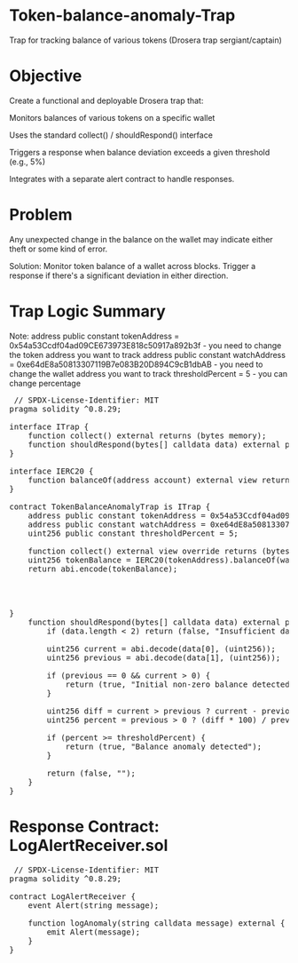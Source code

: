 # Token-balance-anomaly-Trap
Trap for tracking balance of various tokens (Drosera trap sergiant/captain)

# Objective

Create a functional and deployable Drosera trap that:

Monitors balances of various tokens on a specific wallet

Uses the standard collect() / shouldRespond() interface

Triggers a response when balance deviation exceeds a given threshold (e.g., 5%)

Integrates with a separate alert contract to handle responses.

# Problem

Any unexpected change in the balance on the wallet may indicate either theft or some kind of error.

Solution: Monitor token balance of a wallet across blocks. Trigger a response if there's a significant deviation in either direction.

# Trap Logic Summary

Note: address public constant tokenAddress = 0x54a53Ccdf04ad09CE673973E818c50917a892b3f - you need to change the token address you want to track 
      address public constant watchAddress = 0xe64dE8a50813307119B7e083B20D894C9cB1dbAB - you need to change the wallet address you want to track
      thresholdPercent = 5   -  you can change percentage
      

<pre> // SPDX-License-Identifier: MIT
pragma solidity ^0.8.29;

interface ITrap {
    function collect() external returns (bytes memory);
    function shouldRespond(bytes[] calldata data) external pure returns (bool, bytes memory);
}

interface IERC20 {
    function balanceOf(address account) external view returns (uint256);
}

contract TokenBalanceAnomalyTrap is ITrap {
    address public constant tokenAddress = 0x54a53Ccdf04ad09CE673973E818c50917a892b3f; //  change
    address public constant watchAddress = 0xe64dE8a50813307119B7e083B20D894C9cB1dbAB; //  change
    uint256 public constant thresholdPercent = 5;

    function collect() external view override returns (bytes memory) {
    uint256 tokenBalance = IERC20(tokenAddress).balanceOf(watchAddress);
    return abi.encode(tokenBalance);




}
    function shouldRespond(bytes[] calldata data) external pure override returns (bool, bytes memory) {
        if (data.length < 2) return (false, "Insufficient data");

        uint256 current = abi.decode(data[0], (uint256));
        uint256 previous = abi.decode(data[1], (uint256));

        if (previous == 0 && current > 0) {
            return (true, "Initial non-zero balance detected");
        }

        uint256 diff = current > previous ? current - previous : previous - current;
        uint256 percent = previous > 0 ? (diff * 100) / previous : 0;

        if (percent >= thresholdPercent) {
            return (true, "Balance anomaly detected");
        }

        return (false, "");
    }
} </pre>


# Response Contract: LogAlertReceiver.sol

<pre> // SPDX-License-Identifier: MIT
pragma solidity ^0.8.29;

contract LogAlertReceiver {
    event Alert(string message);

    function logAnomaly(string calldata message) external {
        emit Alert(message);
    }
} </pre>


